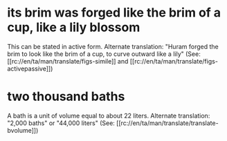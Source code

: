 # its brim was forged like the brim of a cup, like a lily blossom

This can be stated in active form. Alternate translation: "Huram forged the brim to look like the brim of a cup, to curve outward like a lily" (See: [[rc://en/ta/man/translate/figs-simile]] and [[rc://en/ta/man/translate/figs-activepassive]])

# two thousand baths

A bath is a unit of volume equal to about 22 liters. Alternate translation: "2,000 baths" or "44,000 liters" (See: [[rc://en/ta/man/translate/translate-bvolume]])

